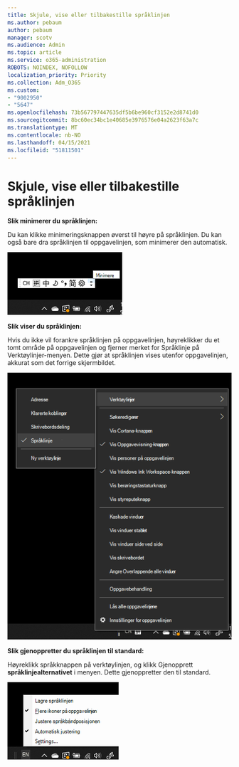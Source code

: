 ```yaml
---
title: Skjule, vise eller tilbakestille språklinjen
ms.author: pebaum
author: pebaum
manager: scotv
ms.audience: Admin
ms.topic: article
ms.service: o365-administration
ROBOTS: NOINDEX, NOFOLLOW
localization_priority: Priority
ms.collection: Adm_O365
ms.custom:
- "9002950"
- "5647"
ms.openlocfilehash: 73b567797447635df5b6be960cf3152e2d8741d0
ms.sourcegitcommit: 8bc60ec34bc1e40685e3976576e04a2623f63a7c
ms.translationtype: MT
ms.contentlocale: nb-NO
ms.lasthandoff: 04/15/2021
ms.locfileid: "51811501"
---
```

# <a name="hide-display-or-reset-the-language-bar"></a>Skjule, vise eller tilbakestille språklinjen

**Slik minimerer du språklinjen:**

Du kan klikke minimeringsknappen øverst til høyre på språklinjen. Du kan også bare dra språklinjen til oppgavelinjen, som minimerer den automatisk.

![Minimere språklinjen](media/minimize-language-bar.png)

**Slik viser du språklinjen:**

Hvis du ikke vil forankre språklinjen på oppgavelinjen, høyreklikker du et tomt  område på oppgavelinjen og fjerner merket for Språklinje på Verktøylinjer-menyen. Dette gjør at språklinjen vises utenfor oppgavelinjen, akkurat som det forrige skjermbildet.

![Hurtigmenyspråklinje](media/pop-out-language-bar.png)

**Slik gjenoppretter du språklinjen til standard:**

Høyreklikk språkknappen på verktøylinjen, og klikk Gjenopprett **språklinjealternativet** i menyen. Dette gjenoppretter den til standard.

![Gjenopprette språklinjen](media/restore-language-bar.png)
